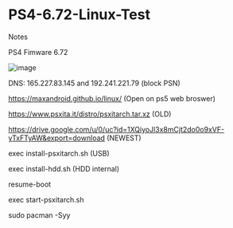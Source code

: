 # PS4-6.72-Linux-Test
Notes

PS4 Fimware 6.72

![image](https://user-images.githubusercontent.com/58414694/214541398-f4b6b5cc-b9cb-4311-875b-aa6304cd3579.png)

DNS: 165.227.83.145 and 192.241.221.79 (block PSN)

https://maxandroid.github.io/linux/ (Open on ps5 web broswer)

https://www.psxita.it/distro/psxitarch.tar.xz (OLD)

https://drive.google.com/u/0/uc?id=1XQiyoJl3x8mCjt2do0o9xVF-yTxFTyAW&export=download (NEWEST)

exec install-psxitarch.sh (USB)

exec install-hdd.sh (HDD internal)

resume-boot

exec start-psxitarch.sh

sudo pacman -Syy
